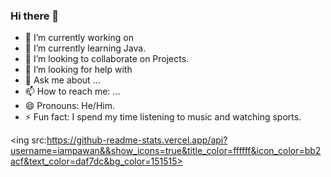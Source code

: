 ### Hi there 👋

- 🔭 I’m currently working on 
- 🌱 I’m currently learning Java.
- 👯 I’m looking to collaborate on Projects.
- 🤔 I’m looking for help with 
- 💬 Ask me about ...
- 📫 How to reach me: ...
- 😄 Pronouns: He/Him.
- ⚡ Fun fact: I spend my time listening to music and watching sports.


<ing src:https://github-readme-stats.vercel.app/api?username=iampawan&&show_icons=true&title_color=ffffff&icon_color=bb2acf&text_color=daf7dc&bg_color=151515>
